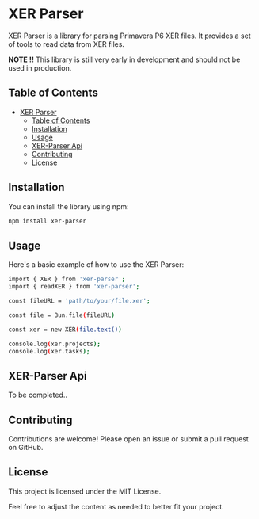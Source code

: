 # XER Parser

XER Parser is a library for parsing Primavera P6 XER files. It provides a set of tools to read data from XER files.

**NOTE !!** This library is still very early in development and should not be used in production.

## Table of Contents

- [XER Parser](#xer-parser)
  - [Table of Contents](#table-of-contents)
  - [Installation](#installation)
  - [Usage](#usage)
  - [XER-Parser Api](#xer-parser-api)
  - [Contributing](#contributing)
  - [License](#license)

## Installation

You can install the library using npm:

```sh
npm install xer-parser
```

## Usage

Here's a basic example of how to use the XER Parser:

```sh
import { XER } from 'xer-parser';
import { readXER } from 'xer-parser';

const fileURL = 'path/to/your/file.xer';

const file = Bun.file(fileURL)

const xer = new XER(file.text())

console.log(xer.projects);
console.log(xer.tasks);

```

## XER-Parser Api

To be completed..

## Contributing

Contributions are welcome! Please open an issue or submit a pull request on GitHub.

## License

This project is licensed under the MIT License.

Feel free to adjust the content as needed to better fit your project.
